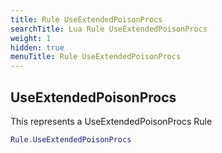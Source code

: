 ```yaml
---
title: Rule UseExtendedPoisonProcs
searchTitle: Lua Rule UseExtendedPoisonProcs
weight: 1
hidden: true
menuTitle: Rule UseExtendedPoisonProcs
---
```

## UseExtendedPoisonProcs

This represents a UseExtendedPoisonProcs Rule
```lua
Rule.UseExtendedPoisonProcs
```